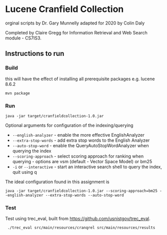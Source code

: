 # Lucene Cranfield Collection
orginal scripts by Dr. Gary Munnelly
adapted for 2020 by Colin Daly

Completed by Claire Gregg for Information Retrieval and Web Search module - CS7IS3.

## Instructions to run

### Build
this will have the effect of installing all prerequisite packages e.g. lucene 8.6.2

```mvn package```

### Run

```java -jar target/cranfieldcollection-1.0.jar```

Optional arguments for configuration of the indexing/querying

- ``--english-analyzer`` - enable the more effective EnglishAnalyzer
- ``--extra-stop-words`` - add extra stop words to the English Analyzer
- ``--auto-stop-word`` - enable the QueryAutoStopWordAnalyzer when querying the index
- ``--scoring-approach`` - select scoring approach for ranking when querying - options are vsm (default - Vector Space Model) or bm25
- ``-i`` or ``--interactive`` - start an interactive search shell to query the index, quit using q

The ideal configuration found in this assignment is 
```
java -jar target/cranfieldcollection-1.0.jar --scoring-approach=bm25 --english-analyzer --extra-stop-words --auto-stop-word
```

### Test
Test using trec_eval, built from https://github.com/usnistgov/trec_eval.

```
 ./trec_eval src/main/resources/cranqrel src/main/resources/results
```


